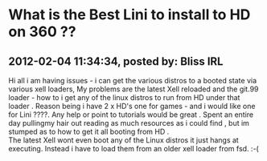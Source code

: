 # What is the Best Lini to install to HD on 360 ??

## 2012-02-04 11:34:34, posted by: Bliss IRL

Hi all i am having issues - i can get the various distros to a booted state via various xell loaders, My problems are the latest Xell reloaded and the git.99 loader - how to i get any of the linux distros to run from HD under that loader . Reason being i have 2 x HD's one for games - and i would like one for Lini ????. Any help or point to tutorials would be great . Spent an entire day pullingmy hair out reading as much resources as i could find , but im stumped as to how to get it all booting from HD .  
 The latest Xell wont even boot any of the Linux distros it just hangs at executing. Instead i have to load them from an older xell loader from fsd. :-(